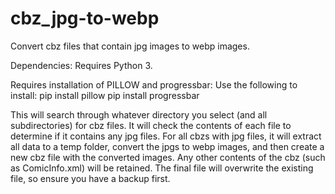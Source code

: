 # cbz_jpg-to-webp
Convert cbz files that contain jpg images to webp images.

Dependencies:
Requires Python 3.

Requires installation of PILLOW and progressbar:
Use the following to install:
pip install pillow
pip install progressbar

This will search through whatever directory you select (and all subdirectories) for cbz files.  It will check the contents of each file to determine if it contains any jpg files.  For all cbzs with jpg files, it will extract all data to a temp folder, convert the jpgs to webp images, and then create a new cbz file with the converted images.  Any other contents of the cbz (such as ComicInfo.xml) will be retained.  The final file will overwrite the existing file, so ensure you have a backup first.
